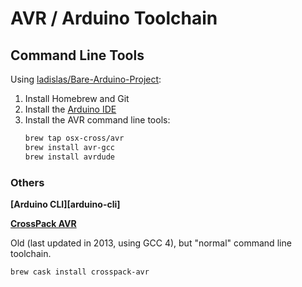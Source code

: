 # AVR / Arduino Toolchain

## Command Line Tools

Using [ladislas/Bare-Arduino-Project](https://github.com/ladislas/Bare-Arduino-Project):

1. Install Homebrew and Git
1. Install the [Arduino IDE](https://www.arduino.cc/en/main/software)
1. Install the AVR command line tools:
   ```bash
   brew tap osx-cross/avr
   brew install avr-gcc
   brew install avrdude
   ```
   
### Others

**[Arduino CLI][arduino-cli]**

[arduion-cli]: <>

**[CrossPack AVR][crosspack]**

Old (last updated in 2013, using GCC 4), but "normal" command line toolchain.

```brew cask install crosspack-avr```

[crosspack]: <>
